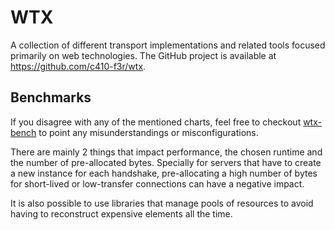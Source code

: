 # WTX

A collection of different transport implementations and related tools focused primarily on web technologies. The GitHub project is available at <https://github.com/c410-f3r/wtx>.

## Benchmarks

If you disagree with any of the mentioned charts, feel free to checkout [wtx-bench](https://github.com/c410-f3r/wtx/tree/main/wtx-bench) to point any misunderstandings or misconfigurations.

There are mainly 2 things that impact performance, the chosen runtime and the number of pre-allocated bytes. Specially for servers that have to create a new instance for each handshake, pre-allocating a high number of bytes for short-lived or low-transfer connections can have a negative impact.

It is also possible to use libraries that manage pools of resources to avoid having to reconstruct expensive elements all the time.
